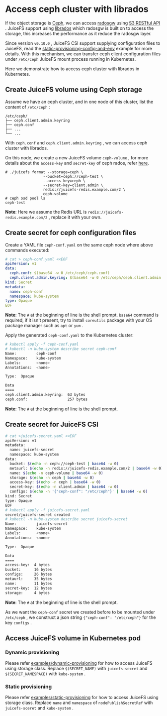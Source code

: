 # Access ceph cluster with librados

If the object storage is [Ceph](https://ceph.io/), we can access [radosgw](https://docs.ceph.com/en/latest/radosgw/) using [S3 RESTful API](https://docs.ceph.com/en/latest/radosgw/s3/) . JuiceFS support using [librados](https://docs.ceph.com/en/latest/rados/api/librados/) which radosgw is built on to access the storage, this increases the performance as it reduce the radosgw layer.

Since version `v0.10.0` , JuiceFS CSI support supplying configuration files to JuiceFS, read the [static-provisioning-config-and-env](../examples/static-provisioning-config-and-env/) example for more details. With this mechanism, we can transfer ceph client configuration files under `/etc/ceph` JuiceFS mount process running in Kubernetes.

Here we demonstrate how to access ceph cluster with librados in Kubernetes.

## Create JuiceFS volume using Ceph storage

Assume we have an ceph cluster, and in one node of this cluster, list the content of `/etc/ceph` :

```
/etc/ceph/
├── ceph.client.admin.keyring
├── ceph.conf
├── ...
└── ...
```

With `ceph.conf` and `ceph.client.admin.keyring` , we can access ceph cluster with librados.

On this node, we create a new JuiceFS volume `ceph-volume` , for more details about the `access-key` and `secret-key` of ceph rados, refer [here](https://github.com/juicedata/juicefs/blob/main/docs/en/how_to_setup_object_storage.md#ceph-rados).

```
# ./juicefs format --storage=ceph \
                 --bucket=ceph://ceph-test \
                 --access-key=ceph \
                 --secret-key=client.admin \
                 redis://juicefs-redis.example.com/2 \
                 ceph-volume
# ceph osd pool ls
ceph-test
```

**Note**: Here we assume the Redis URL is `redis://juicefs-redis.example.com/2`  , replace it with your own.

## Create secret for ceph configuration files

Create a YAML file `ceph-conf.yaml` on the same ceph node where above commands executed:

```yaml
# cat > ceph-conf.yaml <<EOF
apiVersion: v1
data:
  ceph.conf: $(base64 -w 0 /etc/ceph/ceph.conf)
  ceph.client.admin.keyring: $(base64 -w 0 /etc/ceph/ceph.client.admin.keyring)
kind: Secret
metadata:
  name: ceph-conf
  namespace: kube-system
type: Opaque
EOF
```

**Note**:  The `#` at the beginning of line is the shell prompt. `base64` command is required, if it isn't present, try to install `coreutils` package with your OS package manager such as `apt` or `yum` .

Apply the generated `ceph-conf.yaml` to the Kubernetes cluster:

```bash
# kubectl apply -f ceph-conf.yaml
# kubectl -n kube-system describe secret ceph-conf
Name:         ceph-conf
Namespace:    kube-system
Labels:       <none>
Annotations:  <none>

Type:  Opaque

Data
====
ceph.client.admin.keyring:  63 bytes
ceph.conf:                  257 bytes
```

**Note**: The `#` at the beginning of line is the shell prompt.

## Create secret for JuiceFS CSI

```bash
# cat >juicefs-secret.yaml <<EOF
apiVersion: v1
metadata:
  name: juicefs-secret
  namespace: kube-system
data:
  bucket: $(echo -n ceph://ceph-test | base64 -w 0)
  metaurl: $(echo -n redis://juicefs-redis.example.com/2 | base64 -w 0)
  name: $(echo -n ceph-volume | base64 -w 0)
  storage: $(echo -n ceph | base64 -w 0)
  access-key: $(echo -n ceph | base64 -w 0)
  secret-key: $(echo -n client.admin | base64 -w 0)
  configs: $(echo -n '{"ceph-conf": "/etc/ceph"}' | base64 -w 0)
kind: Secret
type: Opaque
EOF
# kubectl apply -f juicefs-secret.yaml
secret/juicefs-secret created
# kubectl -n kube-system describe secret juicefs-secret
Name:         juicefs-secret
Namespace:    kube-system
Labels:       <none>
Annotations:  <none>

Type:  Opaque

Data
====
access-key:  4 bytes
bucket:      16 bytes
configs:     26 bytes
metaurl:     35 bytes
name:        11 bytes
secret-key:  12 bytes
storage:     4 bytes
```

**Note**:  The `#` at the beginning of line is the shell prompt.

As we want the `ceph-conf` secret we created before to be mounted under `/etc/ceph` , we construct a json string `{"ceph-conf": "/etc/ceph"}` for the key `configs` .

## Access JuiceFS volume in Kubernetes pod

### Dynamic provisioning

Please refer [examples/dynamic-provisioning](../examples/dynamic-provisioning/resources.yaml) for how to access JuiceFS using storage class. Replace `$(SECRET_NAME)` with `juicefs-secret` and `$(SECRET_NAMESPACE)` with `kube-system` .

### Static provisioning

Please refer [examples/static-provisioning](../examples/static-provisioning/resources.yaml) for how to access JuiceFS using storage class. Replace  `name` and `namespace` of `nodePublishSecretRef` with `juicefs-sceret` and `kube-system` .

